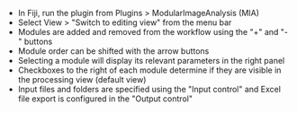 - In Fiji, run the plugin from Plugins > ModularImageAnalysis (MIA)
- Select View > "Switch to editing view" from the menu bar
- Modules are added and removed from the workflow using the "+" and "-" buttons
- Module order can be shifted with the arrow buttons
- Selecting a module will display its relevant parameters in the right panel
- Checkboxes to the right of each module determine if they are visible in the processing view (default view)
- Input files and folders are specified using the "Input control" and Excel file export is configured in the "Output control"